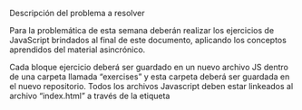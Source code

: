 Descripción del problema a resolver


Para la problemática de esta semana deberán realizar los ejercicios de JavaScript brindados al final de este documento, aplicando los conceptos aprendidos del material asincrónico.

 Cada bloque ejercicio deberá ser guardado en un nuevo archivo JS dentro de una carpeta llamada “exercises” y esta carpeta deberá ser guardada en el nuevo repositorio. Todos los archivos Javascript deben estar linkeados al archivo “index.html” a través de la etiqueta <script>. La estructura del nuevo repositorio deberia quedar asi:

index.html

exercises/
    variables_and_operators.js
    strings.js
    arrays.js
    if_else.js
    for.js
    functions.js
